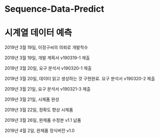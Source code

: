 # Sequence-Data-Predict
# 시계열 데이터 예측
2019년 3월 19일, 이정구씨의 의뢰로 개발착수


2019년 3월 19일, 개발 계획서 v190319-1 제출


2019년 3월 20일, 요구 분석서 v190320-1 제출


2019년 3월 20일, 데이터 읽고 생성하는 것 구현완료. 요구 분석서 v190320-2 제출


2019년 3월 21일, 요구 분석서 v190321-3 제출


2019년 3월 21일, 시제품 완성


2019년 3월 22일, 정확도 향상 시제품 


2019년 3월 26일, 완제품 수정본 v1.1 납품


2019년 4월 2일, 완제품 정식버전 v1.0
